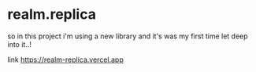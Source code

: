 # realm.replica
so in this project i'm using a new library and it's was my first time let deep into it..!

link https://realm-replica.vercel.app
